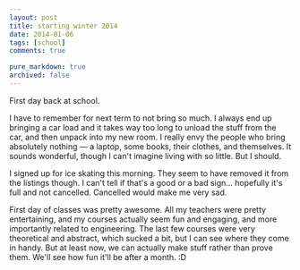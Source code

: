 ```yaml
---
layout: post
title: starting winter 2014
date: 2014-01-06
tags: [school]
comments: true

pure_markdown: true
archived: false
---
```


First day back at school.

I have to remember for next term to not bring so much. I always end up bringing a car load and it takes way too long to unload the stuff from the car, and then unpack into my new room. I really envy the people who bring absolutely nothing &mdash; a laptop, some books, their clothes, and themselves. It sounds wonderful, though I can't imagine living with so little. But I should.

I signed up for ice skating this morning. They seem to have removed it from the listings though. I can't tell if that's a good or a bad sign... hopefully it's full and not cancelled. Cancelled would make me very sad.

First day of classes was pretty awesome. All my teachers were pretty entertaining, and my courses actually seem fun and engaging, and more importantly related to engineering. The last few courses were very theoretical and abstract, which sucked a bit, but I can see where they come in handy. But at least now, we can actually make stuff rather than prove them. We'll see how fun it'll be after a month. :D